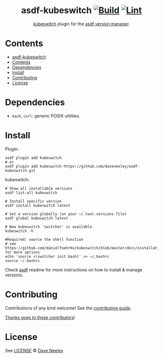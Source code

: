 <div align="center">

# asdf-kubeswitch [![Build](https://github.com/daveneeley/asdf-kubeswitch/actions/workflows/build.yml/badge.svg)](https://github.com/daveneeley/asdf-kubeswitch/actions/workflows/build.yml) [![Lint](https://github.com/daveneeley/asdf-kubeswitch/actions/workflows/lint.yml/badge.svg)](https://github.com/daveneeley/asdf-kubeswitch/actions/workflows/lint.yml)

[kubeswitch](https://github.com/danielfoehrKn/kubeswitch) plugin for the [asdf version manager](https://asdf-vm.com).

</div>

# Contents

- [asdf-kubeswitch  ](#asdf-kubeswitch--)
- [Contents](#contents)
- [Dependencies](#dependencies)
- [Install](#install)
- [Contributing](#contributing)
- [License](#license)

# Dependencies

- `bash`, `curl`: generic POSIX utilities.

# Install

Plugin:

```shell
asdf plugin add kubeswitch
# or
asdf plugin add kubeswitch https://github.com/daveneeley/asdf-kubeswitch.git
```

kubeswitch:

```shell
# Show all installable versions
asdf list-all kubeswitch

# Install specific version
asdf install kubeswitch latest

# Set a version globally (on your ~/.tool-versions file)
asdf global kubeswitch latest

# Now kubeswitch 'switcher' is available
kubeswitch -h

#Required: source the shell function
# see https://github.com/danielfoehrKn/kubeswitch/blob/master/docs/installation.md for more options
echo 'source <(switcher init bash)' >> ~/.bashrc
source ~/.bashrc

```

Check [asdf](https://github.com/asdf-vm/asdf) readme for more instructions on how to
install & manage versions.

# Contributing

Contributions of any kind welcome! See the [contributing guide](contributing.md).

[Thanks goes to these contributors](https://github.com/daveneeley/asdf-kubeswitch/graphs/contributors)!

# License

See [LICENSE](LICENSE) © [Dave Neeley](https://github.com/daveneeley/)
